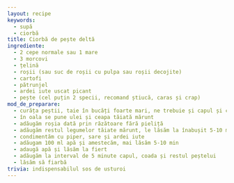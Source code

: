 ```yaml
---
layout: recipe
keywords:
  - supă
  - ciorbă
title: Ciorbă de pește deltă
ingrediente:
  - 2 cepe normale sau 1 mare
  - 3 morcovi
  - țelină
  - roșii (sau suc de roșii cu pulpa sau roșii decojite)
  - cartofi
  - pătrunjel
  - ardei iute uscat picant
  - pește (cel puțin 2 specii, recomand știucă, caras și crap)
mod_de_preparare:
  - curăța peștii, taie în bucăți foarte mari, ne trebuie și capul și coada
  - în oala se pune ulei și ceapa tăiată mărunt
  - adăugăm roșia dată prin răzătoare fără pieliță
  - adăugăm restul legumelor tăiate mărunt, le lăsăm la înabușit 5-10 min
  - condimentăm cu piper, sare și ardei iute
  - adăugam 100 ml apă și amestecăm, mai lăsăm 5-10 min
  - adaugă apă și lăsăm la fiert
  - adăugăm la interval de 5 minute capul, coada și restul peștelui
  - lăsăm să fiarbă
trivia: indispensabilul sos de usturoi
---
```

